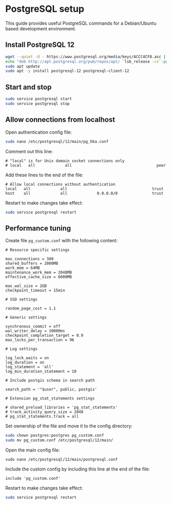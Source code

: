 

# PostgreSQL setup

This guide provides useful PostgreSQL commands for a Debian/Ubuntu based development environment.

## Install PostgreSQL 12

```bash
wget --quiet -O - https://www.postgresql.org/media/keys/ACCC4CF8.asc | sudo apt-key add -
echo "deb http://apt.postgresql.org/pub/repos/apt/ `lsb_release -cs`-pgdg main" |sudo tee  /etc/apt/sources.list.d/pgdg.list
sudo apt update
sudo apt -y install postgresql-12 postgresql-client-12
```

## Start and stop

```bash
sudo service postgresql start
sudo service postgresql stop
```

## Allow connections from localhost

Open authentication config file:

```bash
sudo nano /etc/postgresql/12/main/pg_hba.conf
```

Comment out this line:

```
# "local" is for Unix domain socket connections only
# local   all             all                                     peer
```

Add these lines to the end of the file:

```
# Allow local connections without authentication
local   all             all                                     trust
host    all             all             0.0.0.0/0               trust
```

Restart to make changes take effect:

```bash
sudo service postgresql restart
```

## Performance tuning

Create file `pg_custom.conf` with the following content:

```properties
# Resource specific settings

max_connections = 300
shared_buffers = 2000MB
work_mem = 64MB
maintenance_work_mem = 2048MB
effective_cache_size = 6000MB

max_wal_size = 2GB
checkpoint_timeout = 15min

# SSD settings

random_page_cost = 1.1

# Generic settings

synchronous_commit = off
wal_writer_delay = 10000ms
checkpoint_completion_target = 0.9
max_locks_per_transaction = 96

# Log settings

log_lock_waits = on
log_duration = on
log_statement = 'all'
log_min_duration_statement = 10

# Include postgis schema in search path

search_path = '"$user", public, postgis'

# Extension pg_stat_statements settings

# shared_preload_libraries = 'pg_stat_statements'
# track_activity_query_size = 2048
# pg_stat_statements.track = all
```

Set ownership of the file and move it to the config directory:

```bash
sudo chown postgres:postgres pg_custom.conf
sudo mv pg_custom.conf /etc/postgresql/12/main/
```


Open the main config file:

```
sudo nano /etc/postgresql/12/main/postgresql.conf
```

Include the custom config by including this line at the end of the file:

```properties
include 'pg_custom.conf'
```

Restart to make changes take effect:

```bash
sudo service postgresql restart
```

